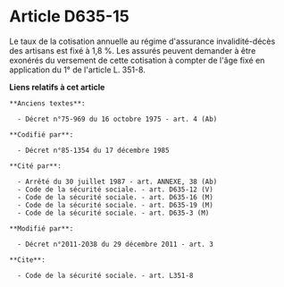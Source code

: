 # Article D635-15

Le taux de la cotisation annuelle au régime d'assurance invalidité-décès des artisans est fixé à 1,8 %. Les assurés peuvent
demander à être exonérés du versement de cette cotisation à compter de l'âge fixé en application du 1° de l'article L. 351-8.

**Liens relatifs à cet article**

	**Anciens textes**:

	  - Décret n°75-969 du 16 octobre 1975 - art. 4 (Ab)

	**Codifié par**:

	  - Décret n°85-1354 du 17 décembre 1985

	**Cité par**:

	  - Arrêté du 30 juillet 1987 - art. ANNEXE, 38 (Ab)
	  - Code de la sécurité sociale. - art. D635-12 (V)
	  - Code de la sécurité sociale. - art. D635-16 (M)
	  - Code de la sécurité sociale. - art. D635-19 (M)
	  - Code de la sécurité sociale. - art. D635-3 (M)

	**Modifié par**:

	  - Décret n°2011-2038 du 29 décembre 2011 - art. 3

	**Cite**:

	  - Code de la sécurité sociale. - art. L351-8

